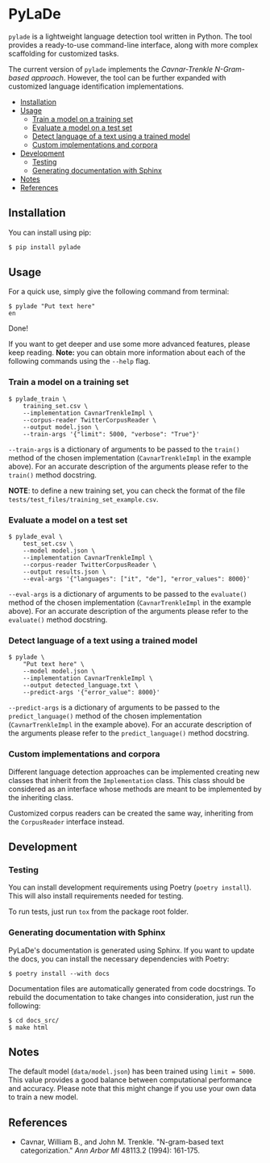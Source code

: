 # PyLaDe

`pylade` is a lightweight language detection tool written in Python. The tool provides a ready-to-use command-line interface, along with more complex scaffolding for customized tasks.

The current version of `pylade` implements the *Cavnar-Trenkle N-Gram-based approach*. However, the tool can be further expanded with customized language identification implementations.

- [Installation](#installation)
- [Usage](#usage)
  - [Train a model on a training set](#train-a-model-on-a-training-set)
  - [Evaluate a model on a test set](#evaluate-a-model-on-a-test-set)
  - [Detect language of a text using a trained model](#detect-language-of-a-text-using-a-trained-model)
  - [Custom implementations and corpora](#custom-implementations-and-corpora)
- [Development](#development)
  - [Testing](#testing)
  - [Generating documentation with Sphinx](#generating-documentation-with-sphinx)
- [Notes](#notes)
- [References](#references)


## Installation

You can install using pip:

```bash
$ pip install pylade
```


## Usage

For a quick use, simply give the following command from terminal:

```console
$ pylade "Put text here"
en
```
Done!

If you want to get deeper and use some more advanced features, please keep reading. **Note:** you can obtain more information about each of the following commands using the `--help` flag.

### Train a model on a training set

```console
$ pylade_train \
    training_set.csv \
    --implementation CavnarTrenkleImpl \
    --corpus-reader TwitterCorpusReader \
    --output model.json \
    --train-args '{"limit": 5000, "verbose": "True"}'
```

`--train-args` is a dictionary of arguments to be passed to the `train()` method of the chosen implementation (`CavnarTrenkleImpl` in the example above). For an accurate description of the arguments please refer to the `train()` method docstring.

**NOTE**: to define a new training set, you can check the format of the file `tests/test_files/training_set_example.csv`.

### Evaluate a model on a test set

```console
$ pylade_eval \
    test_set.csv \
    --model model.json \
    --implementation CavnarTrenkleImpl \
    --corpus-reader TwitterCorpusReader \
    --output results.json \
    --eval-args '{"languages": ["it", "de"], "error_values": 8000}'
```

`--eval-args` is a dictionary of arguments to be passed to the `evaluate()` method of the chosen implementation (`CavnarTrenkleImpl` in the example above). For an accurate description of the arguments please refer to the `evaluate()` method docstring.

### Detect language of a text using a trained model

```console
$ pylade \
    "Put text here" \
    --model model.json \
    --implementation CavnarTrenkleImpl \
    --output detected_language.txt \
    --predict-args '{"error_value": 8000}'
```

`--predict-args` is a dictionary of arguments to be passed to the `predict_language()` method of the chosen implementation (`CavnarTrenkleImpl` in the example above). For an accurate description of the arguments please refer to the `predict_language()` method docstring.

### Custom implementations and corpora

Different language detection approaches can be implemented creating new classes that inherit from the `Implementation` class. This class should be considered as an interface whose methods are meant to be implemented by the inheriting class.

Customized corpus readers can be created the same way, inheriting from the `CorpusReader` interface instead.


## Development

### Testing

You can install development requirements using Poetry (`poetry install`). This will also install requirements needed for testing.

To run tests, just run `tox` from the package root folder.

### Generating documentation with Sphinx

PyLaDe's documentation is generated using Sphinx. If you want to update the docs, you can install the necessary dependencies with Poetry:
```console
$ poetry install --with docs
```
Documentation files are automatically generated from code docstrings. To rebuild the documentation to take changes into consideration, just run the following:
```console
$ cd docs_src/
$ make html
```

## Notes

The default model (`data/model.json`) has been trained using `limit = 5000`. This value provides a good balance between computational performance and accuracy. Please note that this might change if you use your own data to train a new model.


## References

- Cavnar, William B., and John M. Trenkle. "N-gram-based text categorization." *Ann Arbor MI* 48113.2 (1994): 161-175.

